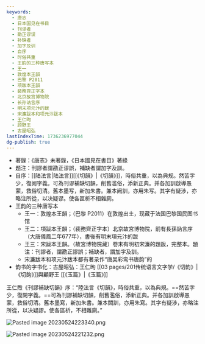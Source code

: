 ```yaml
---
keywords:
  - 唐志
  - 日本国见在书目
  - 刊谬者
  - 勘正谬误
  - 补缺者
  - 加字及训
  - 自序
  - 时俗共重
  - 王韵的三种唐写本
  - 王一
  - 敦煌本王韻
  - 巴黎 P2011
  - 项跋本王韻
  - 裴務齊正字本
  - 北京故宫博物院
  - 长孙讷言序
  - 明末项元汴的跋
  - 宋濂跋本和项元汴跋本
  - 王仁昫
  - 顾野王
  - 古屋昭弘
lastIndexTime: 1736236977044
dg-publish: true
---
```

- 著錄：《唐志》未著錄，《日本國見在書目》著綠
- 题注：刊謬者謂勘正谬誤，補缺者謂加字及訓。
- 自序：[[陆法言\|陆法言]][[《切韻》\|《切韻》]]，時俗共重，以為典规。然苦字少，復阙字義。可為刊谬補缺切韻，削舊滥俗，添新正典。并各加訓啟導愚蒙，救俗切清。舊本墨写，新加朱書。兼本阙訓，亦用朱写。其字有疑涉，亦略注所從，以决疑谬。使各區析不相雜廁。
- 王韵的三种唐写本
	- 王一：敦煌本王韻；（巴黎 P2011）在敦煌出土，现藏于法国巴黎国民图书馆
	- 王二：項跋本王韻；（裴務齊正字本）北京故宮博物院，前有長孫訥言序（大唐儀鳳二年677年），書後有明末項元汴的跋
	- 王三：宋跋本王韻。（故宮博物院藏）卷末有明初宋濂的題跋，完整本。題注：刊謬者，謂勘正謬誤；補缺者，謂加字及訓。
	- 宋濂跋本和项元汴跋本都有著录作“唐吴彩鸾书唐韵”的
- 韵书的字书化：古屋昭弘：王仁昫 [[03 pages/201传统语言文字学/《切韵》\|《切韵》]]與顧野王 [[《玉篇》\|《玉篇》]]


王仁煦《刊謬補缺切韻》序：“陸法言《切韻》，時俗共重，以為典規。==然苦字少，復闕字義。==可為刊謬補缺切韻，削舊濫俗，添新正典。并各加訓啟導愚蒙，救俗切清。舊本墨寫，新加朱書。兼本闕訓，亦用朱寫。其字有疑涉，亦略注所從，以决疑謬。使各區析，不相雜廁。”

![Pasted image 20230524223340.png](/img/user/09%20settings/Z%20attachment/Pasted%20image%2020230524223340.png)

![Pasted image 20230524221232.png](/img/user/09%20settings/Z%20attachment/Pasted%20image%2020230524221232.png)
